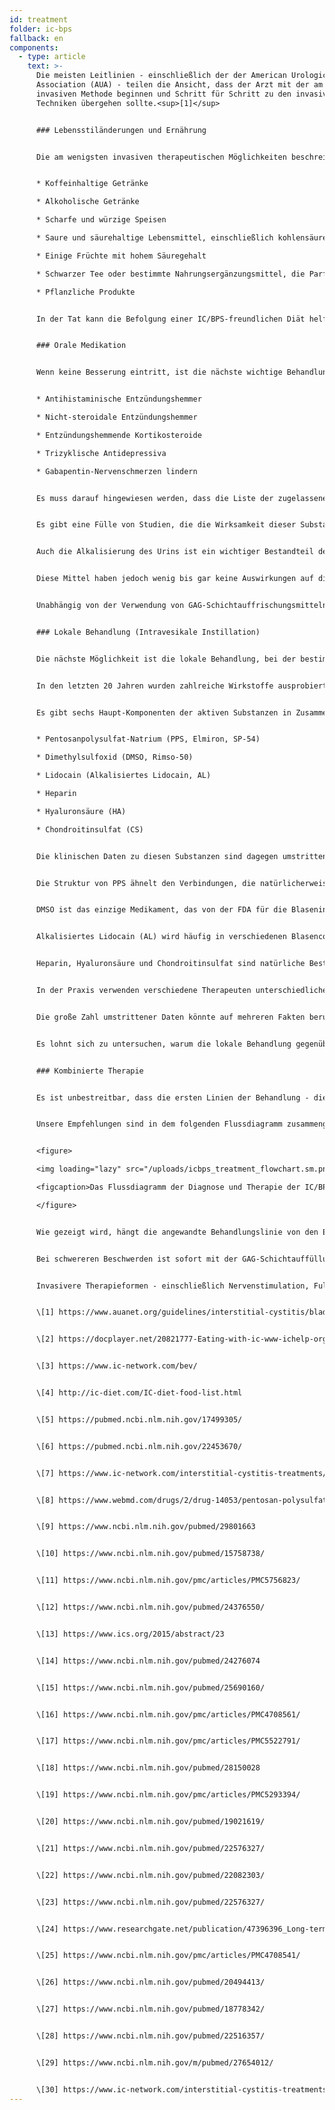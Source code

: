 ```yaml
---
id: treatment
folder: ic-bps
fallback: en
components:
  - type: article
    text: >-
      Die meisten Leitlinien - einschließlich der der American Urological
      Association (AUA) - teilen die Ansicht, dass der Arzt mit der am wenigsten
      invasiven Methode beginnen und Schritt für Schritt zu den invasiveren
      Techniken übergehen sollte.<sup>[1]</sup>


      ### Lebensstiländerungen und Ernährung


      Die am wenigsten invasiven therapeutischen Möglichkeiten beschreiben Veränderungen des Lebensstils. Die Ernährung hat einen großen Einfluss auf die Symptome. IC/BPS Diätlisten mit Nahrungsmitteln und Getränken sind im Internet weithin verfügbar,<sup>[2],[3],[4]</sup> und auch zu diesem Thema wurden wissenschaftliche Arbeiten veröffentlicht.<sup>[5],[6]</sup> Die meisten Referenzen stimmen darin überein, dass bestimmte Nahrungsmittel die beschädigte Blasenwand reizen. Listen erwähnen normalerweise die folgenden Dinge:


      * Koffeinhaltige Getränke

      * Alkoholische Getränke

      * Scharfe und würzige Speisen

      * Saure und säurehaltige Lebensmittel, einschließlich kohlensäurehaltiger Getränke

      * Einige Früchte mit hohem Säuregehalt

      * Schwarzer Tee oder bestimmte Nahrungsergänzungsmittel, die Parfüm Öl und/oder flüchtige Ölverbindungen enthalten

      * Pflanzliche Produkte


      In der Tat kann die Befolgung einer IC/BPS-freundlichen Diät helfen, die Symptome zu lindern. Änderungen des Lebensstils und der Ernährung allein wirken jedoch nicht immer, insbesondere in schweren Fällen. Es dauert in der Regel eine beträchtliche Zeit, bis sich die Auswirkungen manifestieren, und während dieser Art von Therapie können sich die Symptome verschlimmern.


      ### Orale Medikation


      Wenn keine Besserung eintritt, ist die nächste wichtige Behandlungslinie die orale Therapie. Die gängigsten Medikamente enthalten in der Regel einen oder mehrere der folgenden Wirkstoffe:


      * Antihistaminische Entzündungshemmer

      * Nicht-steroidale Entzündungshemmer

      * Entzündungshemmende Kortikosteroide

      * Trizyklische Antidepressiva

      * Gabapentin-Nervenschmerzen lindern


      Es muss darauf hingewiesen werden, dass die Liste der zugelassenen - und verfügbaren - Produkte von Land zu Land sehr unterschiedlich ist.


      Es gibt eine Fülle von Studien, die die Wirksamkeit dieser Substanzen untersucht haben, auch sie ist auf vielen Seiten zusammengefasst.<sup>[7]</sup> Diese Substanzen wirken entzündungshemmend, schmerzmediatorisch blockierend und antidepressiv; daher ist die orale Medikation ein wirksames Mittel, um die Harn- und/oder Schmerzsymptome zu lindern und damit die Lebensqualität der Patienten zu verbessern.


      Auch die Alkalisierung des Urins ist ein wichtiger Bestandteil der oralen Behandlung, da der saure Urin die Blase reizen und die Symptome verschlimmern kann. Das Vermeiden von Nahrungssorten, die den Urin säurehaltiger machen, ist in vielen Fällen nicht wirksam genug. Daher spielen auch bei der oralen Medikation alkalisierende Pillen (Medikamente oder Nahrungsergänzungsmittel) eine wichtige Rolle.


      Diese Mittel haben jedoch wenig bis gar keine Auswirkungen auf die Integrität der GAG-Schicht. Es ist erwähnenswert, dass es bestimmte Produkte gibt, die einen oder mehrere aktive pharmazeutische Wirkstoffe enthalten (auf die später näher eingegangen wird), die zur Auffüllung der GAG-Schicht verwendet werden. Viele von ihnen sind weithin bekannt und im Internet erhältlich. In dieser Gruppe ist das wichtigste Medikament Pentosanpolysulfat-Natrium (PPS, Elmiron, SP-54), das von der Food and Drug Administration (FDA, USA) zugelassen ist und als das einzige orale Medikament gilt, das aktiv zur Auffüllung der GAG-Schicht beiträgt.


      Unabhängig von der Verwendung von GAG-Schichtauffrischungsmitteln hat die orale Therapie einige erhebliche Nachteile. Um die Blase zu erreichen, müssen die Medikamente im Verdauungssystem absorbiert werden, in den Kreislauf gelangen und auch andere Gewebe erreichen. Diese Tatsache mindert die Wirksamkeit der Medikamente und erhöht die Wahrscheinlichkeit von Nebenwirkungen. PPS z.B. muss 3 Monate oder länger eingenommen werden, um seine Wirkung auf die GAG-Schicht zu erfahren. Oral verabreichtes PPS, das über einen längeren Zeitraum eingenommen wird, kann auch schwerwiegende Nebenwirkungen haben<sup>[8]</sup>; eine neuere Entdeckung zu diesem Thema ist besonders besorgniserregend.<sup>[9]</sup>


      ### Lokale Behandlung (Intravesikale Instillation)


      Die nächste Möglichkeit ist die lokale Behandlung, bei der bestimmte Substanzen direkt in die Blase injiziert werden.


      In den letzten 20 Jahren wurden zahlreiche Wirkstoffe ausprobiert. Einige davon, zum Beispiel BCG (Bacillus Calmette-Guarin), haben sich als unwirksam erwiesen,<sup>[10]</sup> andere, wie die Beeinträchtigung der Nervenwachstumsfaktoren, hatten Sicherheitsprobleme<sup>[11]</sup> Bei bestimmten Substanzen konnte nur eine partielle Besserung erzielt werden: Bei den Vanilloiden zum Beispiel wurden die Schmerzen verringert, aber keine Besserung der Harnsymptome beobachtet.<sup>[12]</sup> Es gibt einige Wirkstoffe, die derzeit untersucht werden, aber entweder waren die Ergebnisse bisher umstritten und/oder nicht schlüssig, oder es gab noch nicht genügend klinische Tests. Die Blockierung der P2X3-Rezeptoren (die die Blasenaktivität beeinflussen) könnte vielversprechend sein, aber es wären weitere Experimente erforderlich.<sup>[13]</sup> Botulinumtoxin A (BTX-A, Botox) wurde bereits mehrfach untersucht, aber die Ergebnisse scheinen umstritten zu sein.<sup>[14],[15]</sup> Die Verwendung von Liposomen zur Verabreichung verschiedener Wirkstoffe könnte eine effiziente Methode sein,<sup>[16]</sup> aber auch hier wären weitere Experimente erforderlich.


      Es gibt sechs Haupt-Komponenten der aktiven Substanzen in Zusammenhang mit der GAG-Schichtauffüllung:


      * Pentosanpolysulfat-Natrium (PPS, Elmiron, SP-54)

      * Dimethylsulfoxid (DMSO, Rimso-50)

      * Lidocain (Alkalisiertes Lidocain, AL)

      * Heparin

      * Hyaluronsäure (HA)

      * Chondroitinsulfat (CS)


      Die klinischen Daten zu diesen Substanzen sind dagegen umstritten.


      Die Struktur von PPS ähnelt den Verbindungen, die natürlicherweise in der GAG-Schicht vorhanden sind. Sein Wirkungsmechanismus ist noch nicht bekannt, aber es könnte ein wirksames intravesikales Medikament sein.<sup>[17]</sup>


      DMSO ist das einzige Medikament, das von der FDA für die Blaseninstillation zugelassen ist. Einigen Daten zufolge ist es wirksamer als bestimmte andere Wirkstoffe,<sup>[18]</sup> während andere Referenzen auf die Probleme im Zusammenhang mit DMSO hinweisen.<sup>[19]</sup>


      Alkalisiertes Lidocain (AL) wird häufig in verschiedenen Blasencocktails verwendet. Bestimmten Quellen zufolge ist es allein ein wirksames Medikament zur Auffüllung der GAG-Schicht.<sup>[20]</sup> Die meisten Therapeuten glauben, dass es die Wirksamkeit anderer Verbindungen erhöhen kann,<sup>[21]</sup> auch wenn es Studien gibt, die dies bestreiten.


      Heparin, Hyaluronsäure und Chondroitinsulfat sind natürliche Bestandteile der GAG-Schicht. Heparin, entweder allein oder zusammen mit anderen Verbindungen, wird häufig in der Lokalbehandlung eingesetzt.<sup>[22]</sup> Es gibt Daten, die besagen, dass es weniger wirksam ist als z.B. DMSO (siehe oben). Die Wirksamkeit der Hyaluronsäure wurde am weitesten untersucht, und zwar mit unterschiedlichen Ergebnissen.<sup>[23],[24],[25]</sup> Ähnlich umstritten sind die verfügbaren Daten auch für Chondroitinsulfat.<sup>[26],[27],[28]</sup> Einigen Studien zufolge könnte HA+CS genauso wirksam sein wie DMSO.<sup>[29]</sup>


      In der Praxis verwenden verschiedene Therapeuten unterschiedliche Blasencocktails,<sup>[30]</sup> in der Hoffnung, dass der Patient auf die Behandlung anspricht.


      Die große Zahl umstrittener Daten könnte auf mehreren Fakten beruhen. Erstens ist die Ätiologie der IC/BPS immer noch nicht bekannt. Wenn die Krankheit aus verschiedenen Gründen auftreten kann, sprechen Patienten mit unterschiedlicher Ätiologie möglicherweise unterschiedlich auf die Behandlungen an. Zweitens sind in vielen Ländern nur eines oder sehr wenige dieser Medikamente zugelassen, was allein schon die Möglichkeit behindert, sich ein objektives und vergleichendes Bild zu machen. Drittens gibt es in den meisten Ländern nur wenige Wirkstoffe oder Cocktails zur Instillation, meist in magistralischer Form, was die Durchführung klinischer Studien mit großer Patientenanzahl sehr schwierig macht.


      Es lohnt sich zu untersuchen, warum die lokale Behandlung gegenüber der oralen Medikation weniger beliebt ist, obwohl sie wirksamer ist - vorausgesetzt, es wird die richtige Medizin eingesetzt. Die Invasivität ist ein wichtiger Faktor. Viele Ärzte neigen dazu, die Verwendung eines Katheters zu vermeiden, es sei denn, dies ist unvermeidlich. Patienten lehnen die Instillationstherapie oft ab, weil sie Angst vor den Schmerzen und dem Risiko weiterer Probleme - Mikroläsionen und Infektionen - haben, die ein Katheter verursachen kann. Um diese Probleme zu überwinden, hat Urosystem den UroDapter® und UroStill® entwickelt. Das erste ist ein kleines Gerät, das den Katheter ersetzt. Das zweite ist ein Gerät, das die Selbstinstillation für weibliche Patienten ermöglicht. Mit UroStill® kann die Blasenbehandlung zu Hause, ohne direkte Hilfe des Therapeuten, durchgeführt werden.


      ### Kombinierte Therapie


      Es ist unbestreitbar, dass die ersten Linien der Behandlung - die weniger invasiven Methoden wie Diät und orale Medikation - notwendig sind. Leider dauert nicht nur die Diagnose lange, sondern auch die Wirkung der weniger invasiven Therapien zeigt sich erst später. Dies führt dazu, dass die Patienten in der Regel 1-3 Jahre oder mehr mit kaum erträglichen Schmerzen, schweren Harnsyndromen und einer sich allmählich verschlechternden Lebensqualität leben müssen. Je mehr Zeit auf diese Weise verbracht wurde, desto wahrscheinlicher ist es, dass der Patient überhaupt nicht auf die weniger invasiven Behandlungslinien anspricht.


      Unsere Empfehlungen sind in dem folgenden Flussdiagramm zusammengefasst. Bei schweren Symptomen wird empfohlen, mit einer kombinierten Therapie aus oraler und intravesikaler Behandlung zu beginnen, damit sich der Zustand des Patienten so bald wie möglich verbessern kann.


      <figure>

      <img loading="lazy" src="/uploads/icbps_treatment_flowchart.sm.png" srcset="/uploads/icbps_treatment_flowchart.png 2x, /uploads/icbps_treatment_flowchart.sm.png 1x" alt="ICBPS treatment flowchart"/>

      <figcaption>Das Flussdiagramm der Diagnose und Therapie der IC/BPS. Mit 100% des GAG-Schicht-Integritätstests sollte der Mittelwert der am ersten Tag (bei geringer Flüssigkeitsaufnahme) gemessenen Urinanteile gemeint sein (beschrieben im Kapitel Diagnostik der IC/BPS)</figcaption>

      </figure>


      Wie gezeigt wird, hängt die angewandte Behandlungslinie von den Ergebnissen des GAG-Schicht-Integritätstests ab. Änderungen des Lebensstils, der Ernährung und der oralen Medikation sind nur in leichten Fällen von IC/BPS effizient und ausreichend. Auch in diesen Fällen ist eine Nachbeobachtung der Patienten notwendig, da trotz der angewandten Behandlungen eine Verschlechterung des Zustandes nicht ausgeschlossen werden kann. (Das Patienten-Follow-up-System ist auf dieser Website noch nicht implementiert).


      Bei schwereren Beschwerden ist sofort mit der GAG-Schichtauffüllung durch Blaseninstillationen zu beginnen, aber alle weniger invasiven Methoden werden in der Regel gleichzeitig durchgeführt.


      Invasivere Therapieformen - einschließlich Nervenstimulation, Fulguration der beschädigten Regionen der GAG-Schicht oder Zystektomie - werden nur dann durchgeführt, wenn alle anderen Behandlungen unwirksam waren. Alternative Methoden - einschließlich Akupunktur, Hochdruck-Sauerstofftherapie - werden meist unter Berücksichtigung ihres falschen Kosten-Nutzen-Verhältnisses nur als ergänzende Behandlungen empfohlen.


      \[1] https://www.auanet.org/guidelines/interstitial-cystitis/bladder-pain-syndrome-(2011-amended-2014)


      \[2] https://docplayer.net/20821777-Eating-with-ic-www-ichelp-org-interstitial-cystitis-association.html


      \[3] https://www.ic-network.com/bev/


      \[4] http://ic-diet.com/IC-diet-food-list.html


      \[5] https://pubmed.ncbi.nlm.nih.gov/17499305/


      \[6] https://pubmed.ncbi.nlm.nih.gov/22453670/


      \[7] https://www.ic-network.com/interstitial-cystitis-treatments/oral-medication/


      \[8] https://www.webmd.com/drugs/2/drug-14053/pentosan-polysulfate-sodium-oral/details


      \[9] https://www.ncbi.nlm.nih.gov/pubmed/29801663


      \[10] https://www.ncbi.nlm.nih.gov/pubmed/15758738/


      \[11] https://www.ncbi.nlm.nih.gov/pmc/articles/PMC5756823/


      \[12] https://www.ncbi.nlm.nih.gov/pubmed/24376550/


      \[13] https://www.ics.org/2015/abstract/23


      \[14] https://www.ncbi.nlm.nih.gov/pubmed/24276074


      \[15] https://www.ncbi.nlm.nih.gov/pubmed/25690160/


      \[16] https://www.ncbi.nlm.nih.gov/pmc/articles/PMC4708561/


      \[17] https://www.ncbi.nlm.nih.gov/pmc/articles/PMC5522791/


      \[18] https://www.ncbi.nlm.nih.gov/pubmed/28150028


      \[19] https://www.ncbi.nlm.nih.gov/pmc/articles/PMC5293394/


      \[20] https://www.ncbi.nlm.nih.gov/pubmed/19021619/


      \[21] https://www.ncbi.nlm.nih.gov/pubmed/22576327/


      \[22] https://www.ncbi.nlm.nih.gov/pubmed/22082303/


      \[23] https://www.ncbi.nlm.nih.gov/pubmed/22576327/


      \[24] https://www.researchgate.net/publication/47396396_Long-term_results_of_intravesical_hyaluronan_therapy_in_bladder_pain_syndromeinterstitial_cystitis


      \[25] https://www.ncbi.nlm.nih.gov/pmc/articles/PMC4708541/


      \[26] https://www.ncbi.nlm.nih.gov/pubmed/20494413/


      \[27] https://www.ncbi.nlm.nih.gov/pubmed/18778342/


      \[28] https://www.ncbi.nlm.nih.gov/pubmed/22516357/


      \[29] https://www.ncbi.nlm.nih.gov/m/pubmed/27654012/


      \[30] https://www.ic-network.com/interstitial-cystitis-treatments/bladder-instillations/
---
```

